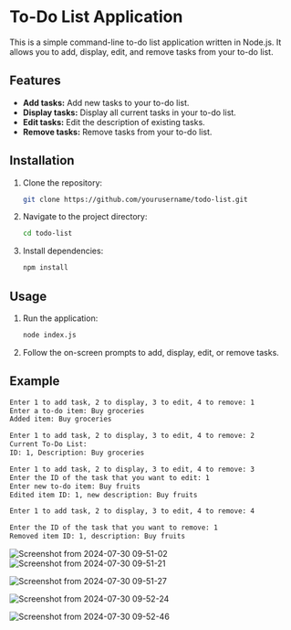 # To-Do List Application

This is a simple command-line to-do list application written in Node.js. It allows you to add, display, edit, and remove tasks from your to-do list.

## Features

- **Add tasks:** Add new tasks to your to-do list.
- **Display tasks:** Display all current tasks in your to-do list.
- **Edit tasks:** Edit the description of existing tasks.
- **Remove tasks:** Remove tasks from your to-do list.

## Installation

1. Clone the repository:

    ```bash
    git clone https://github.com/yourusername/todo-list.git
    ```

2. Navigate to the project directory:

    ```bash
    cd todo-list
    ```

3. Install dependencies:

    ```bash
    npm install
    ```

## Usage

1. Run the application:

    ```bash
    node index.js
    ```

2. Follow the on-screen prompts to add, display, edit, or remove tasks.

## Example

```bash
Enter 1 to add task, 2 to display, 3 to edit, 4 to remove: 1
Enter a to-do item: Buy groceries
Added item: Buy groceries

Enter 1 to add task, 2 to display, 3 to edit, 4 to remove: 2
Current To-Do List:
ID: 1, Description: Buy groceries

Enter 1 to add task, 2 to display, 3 to edit, 4 to remove: 3
Enter the ID of the task that you want to edit: 1
Enter new to-do item: Buy fruits
Edited item ID: 1, new description: Buy fruits

Enter 1 to add task, 2 to display, 3 to edit, 4 to remove: 4

Enter the ID of the task that you want to remove: 1
Removed item ID: 1, description: Buy fruits

```
![Screenshot from 2024-07-30 09-51-02](https://github.com/user-attachments/assets/5bce8495-2f05-4d80-a838-183c82597c7d)
![Screenshot from 2024-07-30 09-51-21](https://github.com/user-attachments/assets/ec8bc7f7-684c-4c5b-b86e-1589e5c8983c)

![Screenshot from 2024-07-30 09-51-27](https://github.com/user-attachments/assets/242cd397-e1b9-4c1b-9b44-836dfcca7c3f)

![Screenshot from 2024-07-30 09-52-24](https://github.com/user-attachments/assets/97ed7bc7-a9d2-40ed-bcdc-e37278d11f76)



![Screenshot from 2024-07-30 09-52-46](https://github.com/user-attachments/assets/d36b7df7-bfa7-4391-aa31-ec94e3aa694e)



